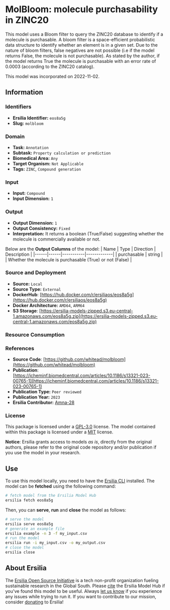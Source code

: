 # MolBloom: molecule purchasability in ZINC20

This model uses a Bloom filter to query the ZINC20 database to identify if a molecule is purchasable. A bloom filter is a space-efficient probabilistic data structure to identify whether an element is in a given set. Due to the nature of bloom filters, false negatives are not possible (i.e if the model returns False, the molecule is not purchasable). As stated by the author, if the model returns True the molecule is purchasable with an error rate of 0.0003 (according to the ZINC20 catalog).

This model was incorporated on 2022-11-02.

## Information
### Identifiers
- **Ersilia Identifier:** `eos8a5g`
- **Slug:** `molbloom`

### Domain
- **Task:** `Annotation`
- **Subtask:** `Property calculation or prediction`
- **Biomedical Area:** `Any`
- **Target Organism:** `Not Applicable`
- **Tags:** `ZINC`, `Compound generation`

### Input
- **Input:** `Compound`
- **Input Dimension:** `1`

### Output
- **Output Dimension:** `1`
- **Output Consistency:** `Fixed`
- **Interpretation:** It returns a boolean (True/False) suggesting whether the molecule is commercially available or not.

Below are the **Output Columns** of the model:
| Name | Type | Direction | Description |
|------|------|-----------|-------------|
| purchasable | string |  | Whether the molecule is purchasable (True) or not (False) |


### Source and Deployment
- **Source:** `Local`
- **Source Type:** `External`
- **DockerHub**: [https://hub.docker.com/r/ersiliaos/eos8a5g](https://hub.docker.com/r/ersiliaos/eos8a5g)
- **Docker Architecture:** `AMD64`, `ARM64`
- **S3 Storage**: [https://ersilia-models-zipped.s3.eu-central-1.amazonaws.com/eos8a5g.zip](https://ersilia-models-zipped.s3.eu-central-1.amazonaws.com/eos8a5g.zip)

### Resource Consumption


### References
- **Source Code**: [https://github.com/whitead/molbloom](https://github.com/whitead/molbloom)
- **Publication**: [https://jcheminf.biomedcentral.com/articles/10.1186/s13321-023-00765-1](https://jcheminf.biomedcentral.com/articles/10.1186/s13321-023-00765-1)
- **Publication Type:** `Peer reviewed`
- **Publication Year:** `2023`
- **Ersilia Contributor:** [Amna-28](https://github.com/Amna-28)

### License
This package is licensed under a [GPL-3.0](https://github.com/ersilia-os/ersilia/blob/master/LICENSE) license. The model contained within this package is licensed under a [MIT](LICENSE) license.

**Notice**: Ersilia grants access to models _as is_, directly from the original authors, please refer to the original code repository and/or publication if you use the model in your research.


## Use
To use this model locally, you need to have the [Ersilia CLI](https://github.com/ersilia-os/ersilia) installed.
The model can be **fetched** using the following command:
```bash
# fetch model from the Ersilia Model Hub
ersilia fetch eos8a5g
```
Then, you can **serve**, **run** and **close** the model as follows:
```bash
# serve the model
ersilia serve eos8a5g
# generate an example file
ersilia example -n 3 -f my_input.csv
# run the model
ersilia run -i my_input.csv -o my_output.csv
# close the model
ersilia close
```

## About Ersilia
The [Ersilia Open Source Initiative](https://ersilia.io) is a tech non-profit organization fueling sustainable research in the Global South.
Please [cite](https://github.com/ersilia-os/ersilia/blob/master/CITATION.cff) the Ersilia Model Hub if you've found this model to be useful. Always [let us know](https://github.com/ersilia-os/ersilia/issues) if you experience any issues while trying to run it.
If you want to contribute to our mission, consider [donating](https://www.ersilia.io/donate) to Ersilia!
